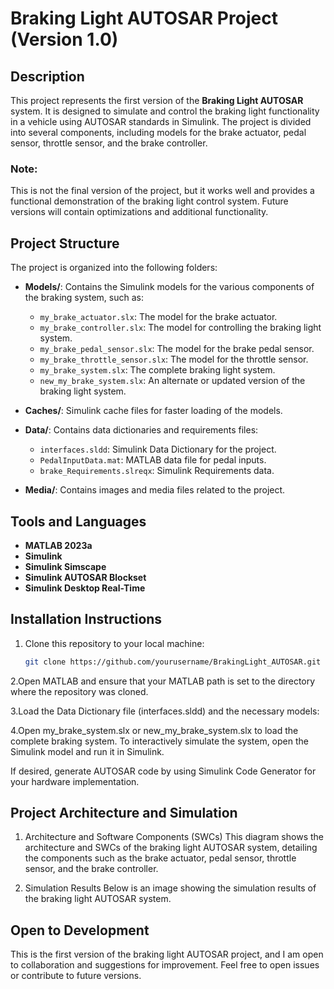 # Braking Light AUTOSAR Project (Version 1.0)

## Description
This project represents the first version of the **Braking Light AUTOSAR** system. It is designed to simulate and control the braking light functionality in a vehicle using AUTOSAR standards in Simulink. The project is divided into several components, including models for the brake actuator, pedal sensor, throttle sensor, and the brake controller.

### **Note**: 
This is not the final version of the project, but it works well and provides a functional demonstration of the braking light control system. Future versions will contain optimizations and additional functionality.

## Project Structure

The project is organized into the following folders:

- **Models/**: Contains the Simulink models for the various components of the braking system, such as:
  - `my_brake_actuator.slx`: The model for the brake actuator.
  - `my_brake_controller.slx`: The model for controlling the braking light system.
  - `my_brake_pedal_sensor.slx`: The model for the brake pedal sensor.
  - `my_brake_throttle_sensor.slx`: The model for the throttle sensor.
  - `my_brake_system.slx`: The complete braking light system.
  - `new_my_brake_system.slx`: An alternate or updated version of the braking light system.

- **Caches/**: Simulink cache files for faster loading of the models.

- **Data/**: Contains data dictionaries and requirements files:
  - `interfaces.sldd`: Simulink Data Dictionary for the project.
  - `PedalInputData.mat`: MATLAB data file for pedal inputs.
  - `brake_Requirements.slreqx`: Simulink Requirements data.

- **Media/**: Contains images and media files related to the project.

## Tools and Languages

- **MATLAB 2023a**
- **Simulink**
- **Simulink Simscape**
- **Simulink AUTOSAR Blockset**
- **Simulink Desktop Real-Time**

## Installation Instructions

1. Clone this repository to your local machine:
   ```bash
   git clone https://github.com/yourusername/BrakingLight_AUTOSAR.git
2.Open MATLAB and ensure that your MATLAB path is set to the directory where the repository was cloned.

3.Load the Data Dictionary file (interfaces.sldd) and the necessary models:

4.Open my_brake_system.slx or new_my_brake_system.slx to load the complete braking system.
To interactively simulate the system, open the Simulink model and run it in Simulink.

If desired, generate AUTOSAR code by using Simulink Code Generator for your hardware implementation.

## Project Architecture and Simulation
1. Architecture and Software Components (SWCs)
This diagram shows the architecture and SWCs of the braking light AUTOSAR system, detailing the components such as the brake actuator, pedal sensor, throttle sensor, and the brake controller.


2. Simulation Results
Below is an image showing the simulation results of the braking light AUTOSAR system.
 
## Open to Development

This is the first version of the braking light AUTOSAR project, and I am open to collaboration and suggestions for improvement. Feel free to open issues or contribute to future versions.
